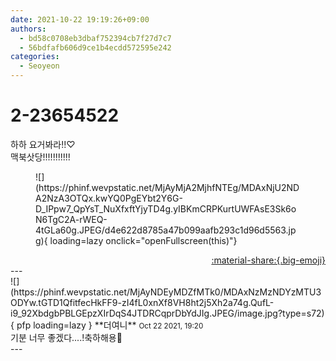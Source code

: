 ```yaml
---
date: 2021-10-22 19:19:26+09:00
authors:
  - bd58c0708eb3dbaf752394cb7f27d7c7
  - 56bdfafb606d9ce1b4ecdd572595e242
categories:
  - Seoyeon
---
```


# 2-23654522

<div class="post-container" markdown="1">
<div class="content-container md-sidebar__scrollwrap" markdown="1">

하하 요거봐라!!♡ <br>맥북삿당!!!!!!!!!!!
<figure markdown="1">
![](https://phinf.wevpstatic.net/MjAyMjA2MjhfNTEg/MDAxNjU2NDA2NzA3OTQx.kwYQ0PgEYbt2Y6G-D_IPpw7_QpYsT_NuXfxftYjyTD4g.yIBKmCRPKurtUWFAsE3Sk6oN6TgC2A-rWEQ-4tGLa60g.JPEG/d4e622d8785a47b099aafb293c1d96d5563.jpg){ loading=lazy onclick="openFullscreen(this)"}
</figure>


</div>
</div>

<div style="text-align: right;" markdown="1">
<a href="https://weverse.io/fromis9/fanpost/2-23654522" style="text-align: right;">:material-share:{.big-emoji}</a>
</div>
---

<div class="comments-container md-sidebar__scrollwrap" markdown="1">
<div class="comment" markdown="1">
<div class='id-container' markdown="1">
![](https://phinf.wevpstatic.net/MjAyNDEyMDZfMTk0/MDAxNzMzNDYzMTU3ODYw.tGTD1QfitfecHkFF9-zI4fL0xnXf8VH8ht2j5Xh2a74g.QufL-i9_92XbdgbPBLGEpzXIrDqS4JTDRCqprDbYdJIg.JPEG/image.jpg?type=s72){ pfp loading=lazy }
**<span class="artist">더여니</span>** <small>Oct 22 2021, 19:20</small><br>
</div>
<div class='comment-body' markdown="1">
기분 너무 좋겠다....!축하해용🥳
</div>
</div>
</div>
---
